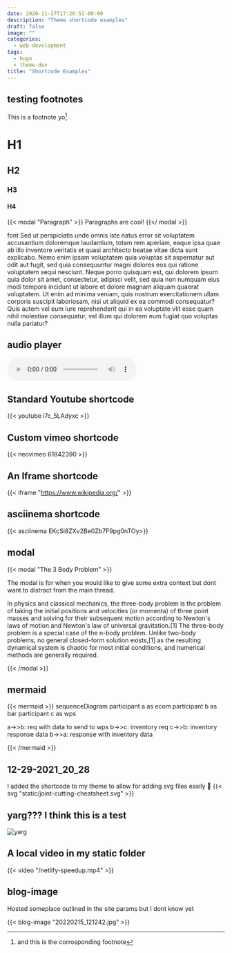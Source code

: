 ```yaml
---
date: 2020-11-27T17:26:51-08:00
description: "Theme shortcode examples"
draft: false
image: ""
categories:
  - web-development
tags:
  - hugo
  - theme-dev
title: "Shortcode Examples"
---
```


## testing footnotes

This is a footnote yo[^1]

[^1]: and this is the corrosponding footnote

# H1

## H2

### H3

#### H4

{{< modal "Paragraph" >}}
Paragraphs are cool!
{{</ modal >}}

font Sed ut perspiciatis unde omnis iste natus error sit voluptatem accusantium doloremque laudantium, totam rem aperiam, eaque ipsa quae ab illo inventore veritatis et quasi architecto beatae vitae dicta sunt explicabo. Nemo enim ipsam voluptatem quia voluptas sit aspernatur aut odit aut fugit, sed quia consequuntur magni dolores eos qui ratione voluptatem sequi nesciunt. Neque porro quisquam est, qui dolorem ipsum quia dolor sit amet, consectetur, adipisci velit, sed quia non numquam eius modi tempora incidunt ut labore et dolore magnam aliquam quaerat voluptatem. Ut enim ad minima veniam, quis nostrum exercitationem ullam corporis suscipit laboriosam, nisi ut aliquid ex ea commodi consequatur? Quis autem vel eum iure reprehenderit qui in ea voluptate vlit esse quam nihil molestiae consequatur, vel illum qui dolorem eum fugiat quo voluptas nulla pariatur?

## audio player

<audio src='2019-12-16T13-49-53-record.wav' controls><a href='2019-12-16T13-49-53-record.wav'>audio rec</a></audio>

## Standard Youtube shortcode

{{< youtube  i7c_5LAdyxc >}}

## Custom vimeo shortcode

{{< neovimeo 61842390 >}}

## An Iframe shortcode

{{< iframe "https://www.wikipedia.org/" >}}

## asciinema shortcode

{{< asciinema EKcSi8ZXv2Be0Zb7F9pg0nTOy>}}

## modal

{{< modal "The 3 Body Problem" >}}

The modal is for when you would like to give some extra context but dont want to
distract from the main thread.

In physics and classical mechanics, the three-body problem is the problem of
taking the initial positions and velocities (or momenta) of three point masses
and solving for their subsequent motion according to Newton's laws of motion and
Newton's law of universal gravitation.[1] The three-body problem is a special
case of the n-body problem. Unlike two-body problems, no general closed-form
solution exists,[1] as the resulting dynamical system is chaotic for most
initial conditions, and numerical methods are generally required.

{{< /modal >}}

## mermaid

{{< mermaid >}}
sequenceDiagram
participant a as ecom
participant b as bar
participant c as wps

a->>b: req with data to send to wps
b->>c: inventory req
c->>b: inventory response data
b->>a: response with inventory data

{{< /mermaid >}}

## 12-29-2021_20_28

I added the shortcode to my theme to allow for adding svg files easily

{{< svg "static/joint-cutting-cheatsheet.svg" >}}

## yarg??? I think this is a test

![yarg](/netlify-pic.png)

## A local video in my static folder

{{< video "/netlify-speedup.mp4" >}}

## blog-image

Hosted someplace outlined in the site params but I dont know yet

{{< blog-image "20220215_121242.jpg" >}}
